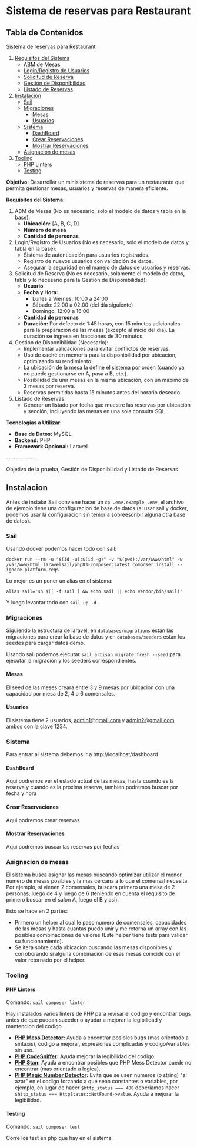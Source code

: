 # Sistema de reservas para Restaurant

## Tabla de Contenidos

[Sistema de reservas para Restaurant](#sistema-de-reservas-para-restaurant)
   1. [Requisitos del Sistema](#requisitos-del-sistema)
      - [ABM de Mesas](#abm-de-mesas)
      - [Login/Registro de Usuarios](#loginregistro-de-usuarios)
      - [Solicitud de Reserva](#solicitud-de-reserva)
      - [Gestión de Disponibilidad](#gestión-de-disponibilidad)
      - [Listado de Reservas](#listado-de-reservas)
   2. [Instalación](#instalación)
      - [Sail](#sail)
      - [Migraciones](#migraciones)
        - [Mesas](#mesas)
        - [Usuarios](#usuarios)
      - [Sistema](#sistema)
        - [DashBoard](#dashboard)
        - [Crear Reservaciones](#crear-reservaciones)
        - [Mostrar Reservaciones](#mostrar-reservaciones)
      - [Asignacion de mesas](#asignacion-de-mesas)
   3. [Tooling](#tooling)
      - [PHP Linters](#php-linters)
      - [Testing](#testing)


**Objetivo**: Desarrollar un minisistema de reservas para un restaurante que permita gestionar mesas, usuarios y reservas de manera eficiente.

**Requisitos del Sistema**:

1. ABM de Mesas (No es necesario, solo el modelo de datos y tabla en la base):
    - **Ubicación:** [A, B, C, D]
    - **Número de mesa**
    - **Cantidad de personas**
2. Login/Registro de Usuarios (No es necesario, solo el modelo de datos y tabla en la base):
    - Sistema de autenticación para usuarios registrados.
    - Registro de nuevos usuarios con validación de datos.
    - Asegurar la seguridad en el manejo de datos de usuarios y reservas.
3. Solicitud de Reserva (No es necesario, solamente el modelo de datos, tabla y lo necesario para la Gestión de Disponibilidad):
    - **Usuario**
    - **Fecha y Hora:**
        - Lunes a Viernes: 10:00 a 24:00
        - Sábado: 22:00 a 02:00 (del día siguiente)
        - Domingo: 12:00 a 16:00
    - **Cantidad de personas**
    - **Duración:** Por defecto de 1:45 horas, con 15 minutos adicionales para la preparación de las mesas (excepto al inicio del día). La duración se ingresa en fracciones de 30 minutos.
4. Gestión de Disponibilidad (Necesario):
    - Implementar validaciones para evitar conflictos de reservas.
    - Uso de caché en memoria para la disponibilidad por ubicación, optimizando su rendimiento.
    - La ubicación de la mesa la define el sistema por orden (cuando ya no puede gestionarse en A, pasa a B, etc.).
    - Posibilidad de unir mesas en la misma ubicación, con un máximo de 3 mesas por reserva.
    - Reservas permitidas hasta 15 minutos antes del horario deseado.
5. Listado de Reservas:
    - Generar un listado por fecha que muestre las reservas por ubicación y sección, incluyendo las mesas en una sola consulta SQL.

**Tecnologías a Utilizar**:

-   **Base de Datos:** MySQL
-   **Backend:** PHP
-   **Framework Opcional:** Laravel

\-------------

Objetivo de la prueba, Gestión de Disponibilidad y Listado de Reservas

## Instalacion

Antes de instalar Sail conviene hacer un `cp .env.example .env`, el archivo de ejemplo tiene una configuracion de base de datos (al usar sail y docker, podemos usar la configuracion sin temor a sobreescribir alguna otra base de datos).

### Sail

Usando docker podemos hacer todo con sail:

`docker run --rm
    -u "$(id -u):$(id -g)"
    -v "$(pwd):/var/www/html"
    -w /var/www/html
    laravelsail/php83-composer:latest
    composer install --ignore-platform-reqs`

Lo mejor es un poner un alias en el sistema:

`alias sail='sh $([ -f sail ] && echo sail || echo vendor/bin/sail)'`

Y luego levantar todo con `sail up -d`

### Migraciones

Siguiendo la estructura de laravel, en `databases/migrations` estan las migraciones para crear la base de datos y en `databases/seeders` estan los seedes para cargar datos demo.

Usando sail podemos ejecutar `sail artisan migrate:fresh --seed` para ejecutar la migracion y los seeders correspondientes.

#### Mesas
El seed de las meses creara entre 3 y 9 mesas por ubicacion con una capacidad por mesa de 2, 4 o 6 comensales.

#### Usuarios
El sistema tiene 2 usuarios, admin1@gmail.com y admin2@gmail.com ambos con la clave 1234.

### Sistema

Para entrar al sistema debemos ir a http://localhost/dashboard

#### DashBoard

Aqui podremos ver el estado actual de las mesas, hasta cuando es la reserva y cuando es la proxima reserva, tambien podremos buscar por fecha y hora

#### Crear Reservaciones

Aqui podremos crear reservas

#### Mostrar Reservaciones

Aqui podremos buscar las reservas por fechas

### Asignacion de mesas

El sistema busca asignar las mesas buscando optimizar utilizar el menor numero de mesas posibles y la mas cercana a lo que el comensal necesita.
Por ejemplo, si vienen 2 comensales, buscara primero una mesa de 2 personas, luego de 4 y luego de 6 (teniendo en cuenta el requisito de primero buscar en el salon A, luego el B y asi).

Esto se hace en 2 partes:
- Primero un helper al cual le paso numero de comensales, capacidades de las mesas y hasta cuantas puedo unir y me retorna un array con las posibles combinaciones de valores (Este helper tiene tests para validar su funcionamiento).
- Se itera sobre cada ubicacion buscando las mesas disponibles y corroborando si alguna combinacion de esas mesas coincide con el valor retornado por el helper.

### Tooling

#### PHP Linters

Comando: `sail composer linter`

Hay instalados varios linters de PHP para revisar el codigo y encontrar bugs antes de que puedan suceder o ayudar a mejorar la legibilidad y mantencion del codigo.

- **[PHP Mess Detector](https://phpmd.org/):** Ayuda a encontrar posibles bugs (mas orientado a sintaxis), codigo a mejorar, expresiones complicadas y codigo/variables sin uso.
- **[PHP CodeSniffer](https://github.com/PHPCSStandards/PHP_CodeSniffer):** Ayuda mejorar la legibilidad del codigo.
- **[PHP Stan](https://phpstan.org/):** Ayuda a encontrar posibles que PHP Mess Detector puede no encontrar (mas orientado a logica).
- **[PHP Magic Number Detector](https://github.com/povils/phpmnd):** Evita que se usen numeros (o string) "al azar" en el codigo forzando a que sean constantes o variables, por ejemplo, en lugar de hacer `$http_status === 400` deberiamos hacer `$http_status === HttpStatus::NotFound->value`. Ayuda a mejorar la legibilidad.

#### Testing

Comando: `sail composer test`

Corre los test en php que hay en el sistema.